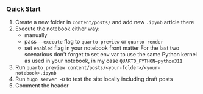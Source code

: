### Quick Start

 1. Create a new folder in `content/posts/` and add new `.ipynb` article there
 2. Execute the notebook either way:
	- manually
	- pass `--execute` flag to `quarto preview` or `quarto render`
	- set `enabled` flag in your notebook front matter
    For the last two scenarious don't forget to set env var to use the same Python kernel as used in your notebook, in my case `QUARTO_PYTHON=python311`
 3. Run `quarto preview content/posts/<your-folder>/<your-notebook>.ipynb`
 4. Run `hugo server -D` to test the site locally including draft posts
 5. Comment the header <script>'s in you `.md` file if the notebook .md file wasn't rendered correctly
 6. Move `.md` file one level up to `content/posts/`
 7. Deploy to production with simple `hugo` command
 8. Push to a remote github server. Done!

### Backlog

#### Done
 - Add RU language
 - Enable SEO indexing - [Google Search Console](https://search.google.com/search-console?resource_id=https%3A%2F%2Fnpodlozhniy.github.io%2F)
 - Turn on Google Analytics - [GA Report](https://analytics.google.com/analytics/web/#/p410388205/reports/intelligenthome?params=_u..nav%3Dmaui)
 - Set up RSS
 - Make comments availabile
 - Make comments theme consistent
 - Add favicon

#### To Do
 - Fix search engine (still unclear, works locally)
 - Fix surname misspelling in domain name